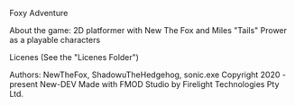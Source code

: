 Foxy Adventure

About the game:
2D platformer with New The Fox and Miles "Tails" Prower as a playable characters

Licenes (See the "Licenes Folder")

Authors:
NewTheFox, ShadowuTheHedgehog, sonic.exe
Copyright 2020 - present New-DEV
Made with FMOD Studio by Firelight Technologies Pty Ltd.
